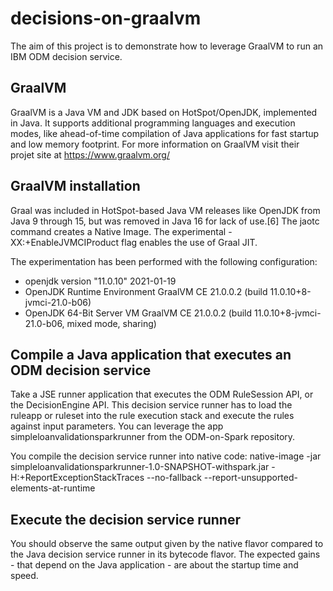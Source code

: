 # decisions-on-graalvm

The aim of this project is to demonstrate how to leverage GraalVM to run an IBM ODM decision service.

## GraalVM
GraalVM is a Java VM and JDK based on HotSpot/OpenJDK, implemented in Java. It supports additional programming languages and execution modes, like ahead-of-time compilation of Java applications for fast startup and low memory footprint. 
For more information on GraalVM visit their projet site at https://www.graalvm.org/

## GraalVM installation
Graal was included in HotSpot-based Java VM releases like OpenJDK from Java 9 through 15, but was removed in Java 16 for lack of use.[6] The jaotc command creates a Native Image. The experimental -XX:+EnableJVMCIProduct flag enables the use of Graal JIT.

The experimentation has been performed with the following configuration:
- openjdk version "11.0.10" 2021-01-19
- OpenJDK Runtime Environment GraalVM CE 21.0.0.2 (build 11.0.10+8-jvmci-21.0-b06)
- OpenJDK 64-Bit Server VM GraalVM CE 21.0.0.2 (build 11.0.10+8-jvmci-21.0-b06, mixed mode, sharing)

## Compile a Java application that executes an ODM decision service
Take a JSE runner application that executes the ODM RuleSession API, or the DecisionEngine API. This decision service runner has to load the ruleapp or ruleset into the rule execution stack and execute the rules against input parameters.
You can leverage the app simpleloanvalidationsparkrunner from the ODM-on-Spark repository.

You compile the decision service runner into native code:
native-image -jar simpleloanvalidationsparkrunner-1.0-SNAPSHOT-withspark.jar -H:+ReportExceptionStackTraces  --no-fallback --report-unsupported-elements-at-runtime

## Execute the decision service runner
You should observe the same output given by the native flavor compared to the Java decision service runner in its bytecode flavor.
The expected gains - that depend on the Java application - are about the startup time and speed.

